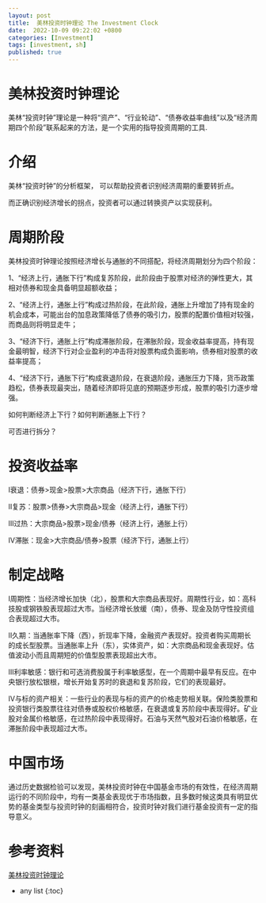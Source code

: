 ```yaml
---
layout: post
title:  美林投资时钟理论 The Investment Clock
date:  2022-10-09 09:22:02 +0800
categories: [Investment]
tags: [investment, sh]
published: true
---
```


# 美林投资时钟理论

美林“投资时钟”理论是一种将“资产”、“行业轮动”、“债券收益率曲线”以及“经济周期四个阶段”联系起来的方法，是一个实用的指导投资周期的工具.

# 介绍

美林“投资时钟”的分析框架， 可以帮助投资者识别经济周期的重要转折点。

而正确识别经济增长的拐点，投资者可以通过转换资产以实现获利。

# 周期阶段

美林投资时钟理论按照经济增长与通胀的不同搭配，将经济周期划分为四个阶段：

1、“经济上行，通胀下行”构成复苏阶段，此阶段由于股票对经济的弹性更大，其相对债券和现金具备明显超额收益；

2、“经济上行，通胀上行”构成过热阶段，在此阶段，通胀上升增加了持有现金的机会成本，可能出台的加息政策降低了债券的吸引力，股票的配置价值相对较强，而商品则将明显走牛；

3、“经济下行，通胀上行”构成滞胀阶段，在滞胀阶段，现金收益率提高，持有现金最明智，经济下行对企业盈利的冲击将对股票构成负面影响，债券相对股票的收益率提高；

4、“经济下行，通胀下行”构成衰退阶段，在衰退阶段，通胀压力下降，货币政策趋松，债券表现最突出，随着经济即将见底的预期逐步形成，股票的吸引力逐步增强。

如何判断经济上下行？如何判断通胀上下行？

可否进行拆分？

# 投资收益率

Ⅰ衰退：债券>现金>股票>大宗商品（经济下行，通胀下行）

Ⅱ复苏：股票>债券>大宗商品>现金（经济上行，通胀下行）

Ⅲ过热：大宗商品>股票>现金/债券（经济上行，通胀上行）

Ⅳ滞胀：现金>大宗商品/债券>股票（经济下行，通胀上行）

# 制定战略

Ⅰ周期性：当经济增长加快（北），股票和大宗商品表现好。周期性行业，如：高科技股或钢铁股表现超过大市。当经济增长放缓（南），债券、现金及防守性投资组合表现超过大市。

Ⅱ久期：当通胀率下降（西），折现率下降，金融资产表现好。投资者购买周期长的成长型股票。当通胀率上升（东），实体资产，如：大宗商品和现金表现好。估值波动小而且周期短的价值型股票表现超出大市。

Ⅲ利率敏感：银行和可选消费股属于利率敏感型，在一个周期中最早有反应。在中央银行放松银根，增长开始复苏时的衰退和复苏阶段，它们的表现最好。

Ⅳ与标的资产相关：一些行业的表现与标的资产的价格走势相关联。保险类股票和投资银行类股票往往对债券或股权价格敏感，在衰退或复苏阶段中表现得好。矿业股对金属价格敏感，在过热阶段中表现得好。石油与天然气股对石油价格敏感，在滞胀阶段中表现超过大市。

# 中国市场

通过历史数据检验可以发现，美林投资时钟在中国基金市场的有效性，在经济周期运行的不同阶段中，均有一类基金表现优于市场指数，且多数时候这类具有明显优势的基金类型与投资时钟的刻画相符合，投资时钟对我们进行基金投资有一定的指导意义。


# 参考资料

[美林投资时钟理论](https://baike.baidu.com/item/%E7%BE%8E%E6%9E%97%E6%8A%95%E8%B5%84%E6%97%B6%E9%92%9F%E7%90%86%E8%AE%BA/3491353?fr=aladdin)

* any list
{:toc}